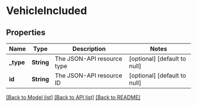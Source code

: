 # VehicleIncluded

## Properties
Name | Type | Description | Notes
------------ | ------------- | ------------- | -------------
**_type** | **String** | The JSON-API resource type | [optional] [default to null]
**id** | **String** | The JSON-API resource ID | [optional] [default to null]

[[Back to Model list]](../README.md#documentation-for-models) [[Back to API list]](../README.md#documentation-for-api-endpoints) [[Back to README]](../README.md)


